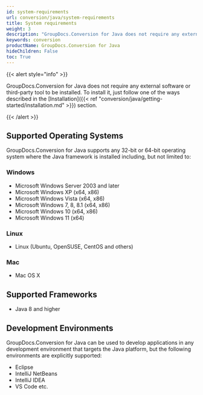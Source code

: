 ```yaml
---
id: system-requirements
url: conversion/java/system-requirements
title: System requirements
weight: 3
description: "GroupDocs.Conversion for Java does not require any external software or third party tool to be installed."
keywords: conversion
productName: GroupDocs.Conversion for Java
hideChildren: False
toc: True
---
```

{{< alert style="info" >}}

GroupDocs.Conversion for Java does not require any external software or third-party tool to be installed. To install it, just follow one of the ways described in the [Installation]({{< ref "conversion/java/getting-started/installation.md" >}}) section.

{{< /alert >}}

## Supported Operating Systems

GroupDocs.Conversion for Java supports any 32-bit or 64-bit operating system where the Java framework is installed including, but not limited to:

### Windows

*   Microsoft Windows Server 2003 and later
*   Microsoft Windows XP (x64, x86)
*   Microsoft Windows Vista (x64, x86)
*   Microsoft Windows 7, 8, 8.1 (x64, x86)
*   Microsoft Windows 10 (x64, x86)
*   Microsoft Windows 11 (x64)

### Linux

* Linux (Ubuntu, OpenSUSE, CentOS and others)

### Mac

* Mac OS X

## Supported Frameworks

* Java 8 and higher

## Development Environments

GroupDocs.Conversion for Java can be used to develop applications in any development environment that targets the Java platform, but the following environments are explicitly supported:

* Eclipse
* IntelliJ NetBeans
* IntelliJ IDEA
* VS Code etc.  
